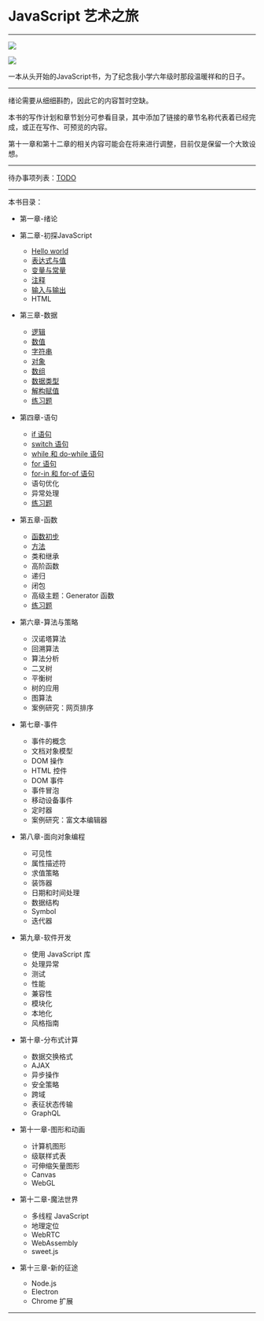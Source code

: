# JavaScript 艺术之旅

---

![](https://img.shields.io/badge/JavaScript-Art--Tour-brightgreen.svg)

![](https://img.shields.io/badge/Tanpero-book-ff69b4.svg)

一本从头开始的JavaScript书，为了纪念我小学六年级时那段温暖祥和的日子。



---

绪论需要从细细斟酌，因此它的内容暂时空缺。

本书的写作计划和章节划分可参看目录，其中添加了链接的章节名称代表着已经完成，或正在写作、可预览的内容。

第十一章和第十二章的相关内容可能会在将来进行调整，目前仅是保留一个大致设想。

---

待办事项列表：[TODO](TODO.md)

---



本书目录：

- 第一章-绪论
- 第二章-初探JavaScript
  - [Hello world](第二章-初探JavaScript/Hello-world.md)
  - [表达式与值](第二章-初探JavaScript/表达式与值.md)
  - [变量与常量](第二章-初探JavaScript/变量与常量.md)
  - [注释](第二章-初探JavaScript/注释.md)
  - [输入与输出](第二章-初探JavaScript/输入与输出.md)
  - HTML
- 第三章-数据
  - [逻辑](第三章-数据/逻辑.md)
  - [数值](第三章-数据/数值.md)
  - [字符串](第三章-数据/字符串.md)
  - [对象](第三章-数据/对象.md)
  - [数组](第三章-数据/数组.md)
  - [数据类型](第三章-数据/数据类型.md)
  - [解构赋值](第三章-数据/解构赋值.md)
  - [练习题](第三章-数据/第三章练习.md)
- 第四章-语句
  - [if 语句](第四章-语句/if语句.md)
  - [switch 语句](第四章-语句/switch语句.md)
  - [while 和 do-while 语句](第四章-语句/while和do-while语句.md)
  - [for 语句](第四章-语句/for语句.md)
  - [for-in 和 for-of 语句](第四章-语句/for-in和for-of语句.md)
  - 语句优化
  - 异常处理
  - [练习题](第四章-语句/第四章练习.md)
- 第五章-函数
  - [函数初步](第五章-函数/函数初步.md)
  - [方法](第五章-函数/方法.md)
  - 类和继承
  - 高阶函数
  - 递归
  - 闭包
  - 高级主题：Generator 函数
  - [练习题](第五章-函数/第五章练习.md)
- 第六章-算法与策略
  - 汉诺塔算法
  - 回溯算法
  - 算法分析
  - 二叉树
  - 平衡树
  - 树的应用
  - 图算法
  - 案例研究：网页排序
- 第七章-事件
  - 事件的概念
  - 文档对象模型
  - DOM 操作
  - HTML 控件
  - DOM 事件
  - 事件冒泡
  - 移动设备事件
  - 定时器
  - 案例研究：富文本编辑器
- 第八章-面向对象编程
  - 可见性
  - 属性描述符
  - 求值策略
  - 装饰器
  - 日期和时间处理
  - 数据结构
  - Symbol
  - 迭代器
- 第九章-软件开发
  - 使用 JavaScript 库
  - 处理异常
  - 测试
  - 性能
  - 兼容性
  - 模块化
  - 本地化
  - 风格指南
- 第十章-分布式计算
  - 数据交换格式
  - AJAX
  - 异步操作
  - 安全策略
  - 跨域
  - 表征状态传输
  - GraphQL
- 第十一章-图形和动画

  - 计算机图形
  - 级联样式表
  - 可伸缩矢量图形
  - Canvas
  - WebGL
- 第十二章-魔法世界

  - 多线程 JavaScript
  - 地理定位
  - WebRTC
  - WebAssembly
  - sweet.js
- 第十三章-新的征途

  - Node.js
  - Electron
  - Chrome 扩展

---

